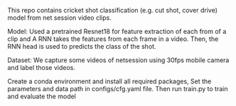 This repo contains cricket shot classification (e.g. cut shot, cover drive) model from net session video clips. 

Model: Used a pretrained Resnet18 for feature extraction of each from of a clip and A RNN takes the features from each frame in a video. Then, the RNN head is used to predicts the class of the shot.

Dataset: We capture some videos of netsession using 30fps mobile camera and label those videos.

Create a conda environment and install all required packages, Set the parameters and data path in configs/cfg.yaml file.
Then run train.py to train and evaluate the model
